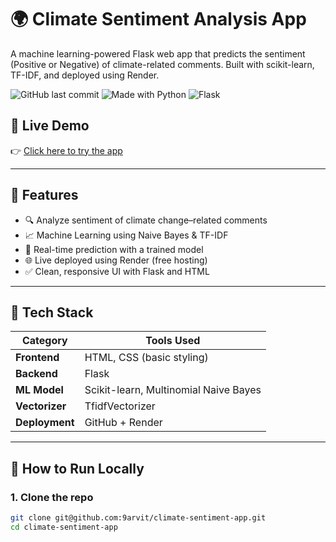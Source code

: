 # 🌍 Climate Sentiment Analysis App

A machine learning-powered Flask web app that predicts the sentiment (Positive or Negative) of climate-related comments. Built with scikit-learn, TF-IDF, and deployed using Render.

![GitHub last commit](https://img.shields.io/github/last-commit/9arvit/climate-sentiment-app)
![Made with Python](https://img.shields.io/badge/Made%20with-Python-blue.svg)
![Flask](https://img.shields.io/badge/Framework-Flask-lightgrey.svg)

## 🚀 Live Demo

👉 [Click here to try the app](https://climate-sentiment-app.onrender.com)  


---

## 📌 Features

- 🔍 Analyze sentiment of climate change–related comments
- 📈 Machine Learning using Naive Bayes & TF-IDF
- 🧠 Real-time prediction with a trained model
- 🌐 Live deployed using Render (free hosting)
- ✅ Clean, responsive UI with Flask and HTML

---

## 🧠 Tech Stack

| Category       | Tools Used                            |
|----------------|----------------------------------------|
| **Frontend**   | HTML, CSS (basic styling)              |
| **Backend**    | Flask                                  |
| **ML Model**   | Scikit-learn, Multinomial Naive Bayes  |
| **Vectorizer** | TfidfVectorizer                        |
| **Deployment** | GitHub + Render                        |

---

## 🧪 How to Run Locally

### 1. Clone the repo
```bash
git clone git@github.com:9arvit/climate-sentiment-app.git
cd climate-sentiment-app
